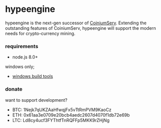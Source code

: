 # hypeengine
hypeengine is the next-gen successor of [CoiniumServ](https://github.com/bonesoul/coiniumserv). Extending the outstanding features of CoiniumServ, hypeengine will support the modern needs for crypto-currency mining.

### requirements
* node.js 8.0+

windows only;
* [windows build tools](https://github.com/felixrieseberg/windows-build-tools)

### donate

want to support development?

* BTC: 1Nejk7qUKZAaHfwqjFx5vTtRmPVM9KaoCz
* ETH: 0x61aa3e0709e20bcb4aedc2607d4070f1db72e69b
* LTC: Ld8cy4ucf3FYThtfTnRQFFp5MKK9rZHjNg
